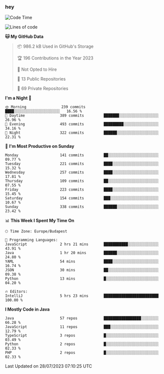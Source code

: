 ### hey

<!--START_SECTION:waka-->
![Code Time](http://img.shields.io/badge/Code%20Time-944%20hrs%2047%20mins-blue)

![Lines of code](https://img.shields.io/badge/From%20Hello%20World%20I%27ve%20Written-1.0%20million%20lines%20of%20code-blue)

**🐱 My GitHub Data** 

> 📦 986.2 kB Used in GitHub's Storage 
 > 
> 🏆 196 Contributions in the Year 2023
 > 
> 🚫 Not Opted to Hire
 > 
> 📜 13 Public Repositories 
 > 
> 🔑 69 Private Repositories 
 > 
**I'm a Night 🦉** 

```text
🌞 Morning                239 commits         ████░░░░░░░░░░░░░░░░░░░░░   16.56 % 
🌆 Daytime                389 commits         ███████░░░░░░░░░░░░░░░░░░   26.96 % 
🌃 Evening                493 commits         █████████░░░░░░░░░░░░░░░░   34.16 % 
🌙 Night                  322 commits         ██████░░░░░░░░░░░░░░░░░░░   22.31 % 
```
📅 **I'm Most Productive on Sunday** 

```text
Monday                   141 commits         ██░░░░░░░░░░░░░░░░░░░░░░░   09.77 % 
Tuesday                  221 commits         ████░░░░░░░░░░░░░░░░░░░░░   15.32 % 
Wednesday                257 commits         ████░░░░░░░░░░░░░░░░░░░░░   17.81 % 
Thursday                 109 commits         ██░░░░░░░░░░░░░░░░░░░░░░░   07.55 % 
Friday                   223 commits         ████░░░░░░░░░░░░░░░░░░░░░   15.45 % 
Saturday                 154 commits         ███░░░░░░░░░░░░░░░░░░░░░░   10.67 % 
Sunday                   338 commits         ██████░░░░░░░░░░░░░░░░░░░   23.42 % 
```


📊 **This Week I Spent My Time On** 

```text
🕑︎ Time Zone: Europe/Budapest

💬 Programming Languages: 
JavaScript               2 hrs 21 mins       ███████████░░░░░░░░░░░░░░   43.91 % 
Java                     1 hr 20 mins        ██████░░░░░░░░░░░░░░░░░░░   24.80 % 
YAML                     54 mins             ████░░░░░░░░░░░░░░░░░░░░░   16.74 % 
JSON                     30 mins             ██░░░░░░░░░░░░░░░░░░░░░░░   09.38 % 
Python                   13 mins             █░░░░░░░░░░░░░░░░░░░░░░░░   04.20 % 

🔥 Editors: 
IntelliJ                 5 hrs 23 mins       █████████████████████████   100.00 % 
```

**I Mostly Code in Java** 

```text
Java                     57 repos            █████████████████░░░░░░░░   66.28 % 
JavaScript               11 repos            ███░░░░░░░░░░░░░░░░░░░░░░   12.79 % 
TypeScript               3 repos             █░░░░░░░░░░░░░░░░░░░░░░░░   03.49 % 
Python                   2 repos             █░░░░░░░░░░░░░░░░░░░░░░░░   02.33 % 
PHP                      2 repos             █░░░░░░░░░░░░░░░░░░░░░░░░   02.33 % 
```




 Last Updated on 28/07/2023 07:10:25 UTC
<!--END_SECTION:waka-->
